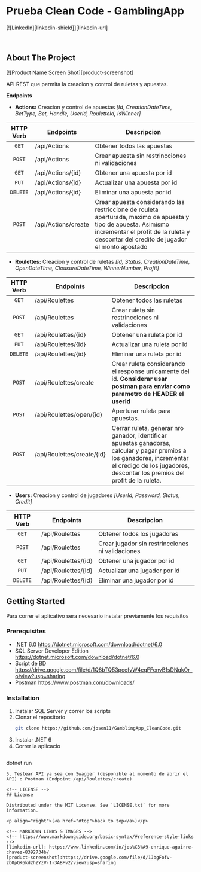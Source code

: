 # Prueba Clean Code - GamblingApp
<div id="top"></div>

[![LinkedIn][linkedin-shield]][linkedin-url]

<!-- PROJECT LOGO -->
<br />
<div align="center">
</div>

<!-- ABOUT THE PROJECT -->
## About The Project
[![Product Name Screen Shot][product-screenshot]

API REST que permita la creacion y control de ruletas y apuestas.

**Endpoints** 
* **Actions:** Creacion y control de apuestas <em>[Id, CreationDateTime, BetType, Bet, Handle, UserId, RouletteId, IsWinner]</em>

| HTTP Verb | Endpoints            | Descripcion                                |
|   :----:  |----------------------|--------------------------------------------|
| `GET`     | /api/Actions         | Obtener todos las apuestas                 |
| `POST`    | /api/Actions         | Crear apuesta sin restrincciones ni validaciones       |
| `GET`     | /api/Actions/{id}    | Obtener una apuesta por id              |
| `PUT`     | /api/Actions/{id}    | Actualizar una apuesta por id              |
| `DELETE`  | /api/Actions/{id}    | Eliminar una apuesta por id              |
| `POST`    | /api/Actions/create  | Crear apuesta considerando las restriccione de rouleta aperturada, maximo de apuesta y tipo de apuesta. Asimismo incrementar el profit de la ruleta y descontar del credito de jugador el monto apostado  |

* **Roulettes:** Creacion y control de ruletas <em>[Id, Status, CreationDateTime, OpenDateTime, ClousureDateTime, WinnerNumber, Profit]</em>

| HTTP Verb | Endpoints            | Descripcion                                |
|   :----:  |----------------------|--------------------------------------------|
| `GET`     | /api/Roulettes         | Obtener todos las ruletas                 |
| `POST`    | /api/Roulettes         | Crear ruleta sin restrincciones ni validaciones       |
| `GET`     | /api/Roulettes/{id}    | Obtener una ruleta por id              |
| `PUT`     | /api/Roulettes/{id}    | Actualizar una ruleta por id              |
| `DELETE`  | /api/Roulettes/{id}    | Eliminar una ruleta por id              |
| `POST`    | /api/Roulettes/create  | Crear ruleta considerando el response unicamente del id. <strong> Considerar usar postman para enviar como parametro de HEADER el userId</stong>  |
| `POST`    | /api/Roulettes/open/{id}    | Aperturar ruleta para apuestas.  |
| `POST`    | /api/Roulettes/create/{id}    | Cerrar ruleta, generar nro ganador, identificar apuestas ganadoras, calcular y pagar premios a los ganadores, incrementar el credigo de los jugadores, descontar los premios del profit de la ruleta.  |

* **Users:** Creacion y control de jugadores <em>[UserId, Password, Status, Credit]</em>

| HTTP Verb | Endpoints            | Descripcion                                |
|   :----:  |----------------------|--------------------------------------------|
| `GET`     | /api/Roulettes         | Obtener todos los jugadores                 |
| `POST`    | /api/Roulettes         | Crear jugador sin restrincciones ni validaciones       |
| `GET`     | /api/Roulettes/{id}    | Obtener una jugador por id              |
| `PUT`     | /api/Roulettes/{id}    | Actualizar una jugador por id              |
| `DELETE`  | /api/Roulettes/{id}    | Eliminar una jugador por id              |

<!-- GETTING STARTED -->
## Getting Started

Para correr el aplicativo sera necesario instalar previamente los requisitos

### Prerequisites

* .NET 6.0 https://dotnet.microsoft.com/download/dotnet/6.0
* SQL Server Developer Edition https://dotnet.microsoft.com/download/dotnet/6.0
* Script de BD https://drive.google.com/file/d/1Q8bTQ53pcefvW4eqFFcnvB1sDNgkOr_o/view?usp=sharing
* Postman https://www.postman.com/downloads/

### Installation

1. Instalar SQL Server y correr los scripts
2. Clonar el repositorio
   ```sh
   git clone https://github.com/josen11/GamblingApp_CleanCode.git
   ```
3. Instalar .NET 6
4. Correr la aplicacio
   ```dotnet
  dotnet run
   ```
5. Testear API ya sea con Swagger (disponible al momento de abrir el API) o Postman (Endpoint /api/Roulettes/create)

<!-- LICENSE -->
## License

Distributed under the MIT License. See `LICENSE.txt` for more information.

<p align="right">(<a href="#top">back to top</a>)</p>

<!-- MARKDOWN LINKS & IMAGES -->
<!-- https://www.markdownguide.org/basic-syntax/#reference-style-links -->
[linkedin-url]: https://www.linkedin.com/in/jos%C3%A9-enrique-aguirre-chavez-8392734b/
[product-screenshot]:https://drive.google.com/file/d/1JbgFofv-2b0pQK6kd2hZYzV-1-3ABFv2/view?usp=sharing
